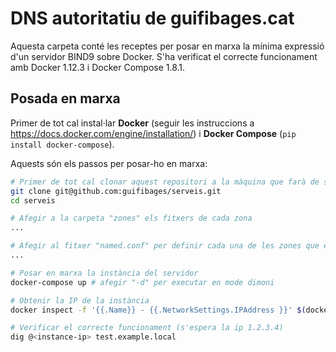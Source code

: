 # DNS autoritatiu de guifibages.cat

Aquesta carpeta conté les receptes per posar en marxa la mínima expressió d'un servidor BIND9 sobre Docker. S'ha verificat el correcte funcionament amb Docker 1.12.3 i Docker Compose 1.8.1.

## Posada en marxa

Primer de tot cal instal·lar **Docker** (seguir les instruccions a https://docs.docker.com/engine/installation/) i **Docker Compose** (`pip install docker-compose`).

Aquests són els passos per posar-ho en marxa:

```bash
# Primer de tot cal clonar aquest repositori a la màquina que farà de servidor de DNS.
git clone git@github.com:guifibages/serveis.git
cd serveis

# Afegir a la carpeta "zones" els fitxers de cada zona
...

# Afegir al fitxer "named.conf" per definir cada una de les zones que es troba a la carpeta "zones".
...

# Posar en marxa la instància del servidor
docker-compose up # afegir "-d" per executar en mode dimoni

# Obtenir la IP de la instància
docker inspect -f '{{.Name}} - {{.NetworkSettings.IPAddress }}' $(docker ps -aq) | grep "dns"

# Verificar el correcte funcionament (s'espera la ip 1.2.3.4)
dig @<instance-ip> test.example.local
```
